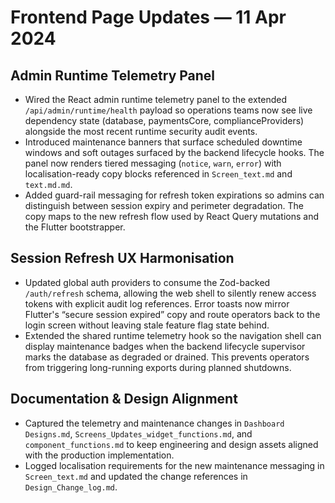 # Frontend Page Updates — 11 Apr 2024

## Admin Runtime Telemetry Panel
- Wired the React admin runtime telemetry panel to the extended `/api/admin/runtime/health` payload so operations teams now see
  live dependency state (database, paymentsCore, complianceProviders) alongside the most recent runtime security audit events.
- Introduced maintenance banners that surface scheduled downtime windows and soft outages surfaced by the backend lifecycle
  hooks. The panel now renders tiered messaging (`notice`, `warn`, `error`) with localisation-ready copy blocks referenced in
  `Screen_text.md` and `text.md.md`.
- Added guard-rail messaging for refresh token expirations so admins can distinguish between session expiry and perimeter
  degradation. The copy maps to the new refresh flow used by React Query mutations and the Flutter bootstrapper.

## Session Refresh UX Harmonisation
- Updated global auth providers to consume the Zod-backed `/auth/refresh` schema, allowing the web shell to silently renew
  access tokens with explicit audit log references. Error toasts now mirror Flutter's “secure session expired” copy and route
  operators back to the login screen without leaving stale feature flag state behind.
- Extended the shared runtime telemetry hook so the navigation shell can display maintenance badges when the backend lifecycle
  supervisor marks the database as degraded or drained. This prevents operators from triggering long-running exports during
  planned shutdowns.

## Documentation & Design Alignment
- Captured the telemetry and maintenance changes in `Dashboard Designs.md`, `Screens_Updates_widget_functions.md`, and
  `component_functions.md` to keep engineering and design assets aligned with the production implementation.
- Logged localisation requirements for the new maintenance messaging in `Screen_text.md` and updated the change references in
  `Design_Change_log.md`.
